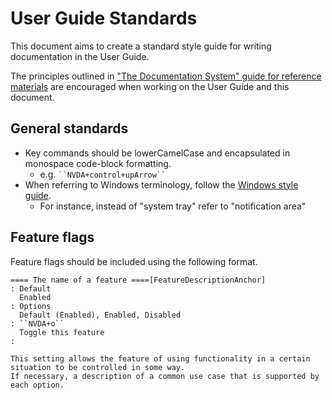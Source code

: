# User Guide Standards
This document aims to create a standard style guide for writing documentation in the User Guide.

The principles outlined in ["The Documentation System" guide for reference materials](https://documentation.divio.com/reference/) are encouraged when working on the User Guide and this document.

## General standards
- Key commands should be lowerCamelCase and encapsulated in monospace code-block formatting.
  - e.g. ` ``NVDA+control+upArrow`` `
- When referring to Windows terminology, follow the [Windows style guide](https://docs.microsoft.com/en-us/style-guide/welcome/).
  - For instance, instead of "system tray" refer to "notification area"

## Feature flags

Feature flags should be included using the following format.

```text2tags
==== The name of a feature ====[FeatureDescriptionAnchor]
: Default
  Enabled
: Options
  Default (Enabled), Enabled, Disabled
: ``NVDA+o``
  Toggle this feature
:

This setting allows the feature of using functionality in a certain situation to be controlled in some way.
If necessary, a description of a common use case that is supported by each option.
```